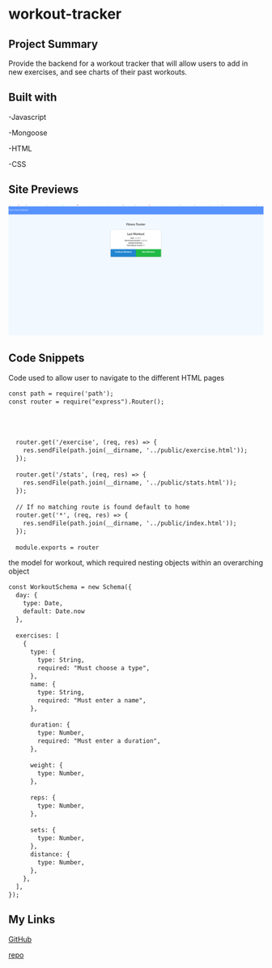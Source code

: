 # workout-tracker

## Project Summary 
Provide the backend for a workout tracker that will allow users to add in new exercises, and see charts of their past workouts.

## Built with
-Javascript

-Mongoose

-HTML

-CSS

## Site Previews

![image](indexPreview.png)


## Code Snippets

Code used to allow user to navigate to the different HTML pages
```
const path = require('path');
const router = require("express").Router();




  router.get('/exercise', (req, res) => {
    res.sendFile(path.join(__dirname, '../public/exercise.html'));
  });

  router.get('/stats', (req, res) => {
    res.sendFile(path.join(__dirname, '../public/stats.html'));
  });

  // If no matching route is found default to home
  router.get('*', (req, res) => {
    res.sendFile(path.join(__dirname, '../public/index.html'));
  });

  module.exports = router
```


the model for workout, which required nesting objects within an overarching object
```
const WorkoutSchema = new Schema({
  day: {
    type: Date,
    default: Date.now
  },

  exercises: [
    {
      type: {
        type: String,
        required: "Must choose a type",
      },
      name: {
        type: String,
        required: "Must enter a name",
      },

      duration: {
        type: Number,
        required: "Must enter a duration",
      },

      weight: {
        type: Number,
      },

      reps: {
        type: Number,
      },

      sets: {
        type: Number,
      },
      distance: {
        type: Number,
      },
    },
  ],
});
```

## My Links

[GitHub](https://github.com/SerenaChandler)

[repo](https://github.com/SerenaChandler/workout-tracker)
